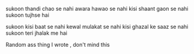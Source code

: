 
sukoon thandi chao se nahi 
awara hawao se nahi
kisi shaant gaon se nahi
sukoon tujhse hai

sukoon kisi baat se nahi
kewal mulakat se nahi
kisi ghazal ke saaz se nahi
sukoon teri jhalak me hai




Random ass thing I wrote , don't mind this 
